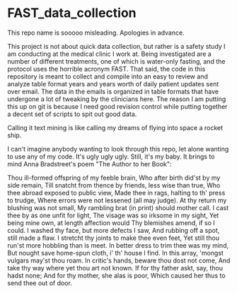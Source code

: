 FAST_data_collection
====================

This repo name is sooooo misleading. Apologies in advance.

This project is not about quick data collection, but rather is a safety study I am conducting at the medical clinic I work at. Being investigated are a number of different treatments, one of which is water-only fasting, and the protocol uses the horrible acronym FAST. That said, the code in this repository is meant to collect and compile into an easy to review and analyze table format years and years worth of daily patient updates sent over email. The data in the emails is organized in table formats that have undergone a lot of tweaking by the clinicians here. The reason I am putting this up on git is because I need good revision control while putting together a decent set of scripts to spit out good data.

Calling it text mining is like calling my dreams of flying into space a rocket ship.

I can't imagine anybody wanting to look through this repo, let alone wanting to use any of my code. It's ugly ugly ugly. Still, it's my baby. It brings to mind Anna Bradstreet's poem "The Author to her Book":

Thou ill-formed offspring of my feeble brain,
Who after birth did'st by my side remain,
Till snatcht from thence by friends, less wise than true,
Who thee abroad exposed to public view,
Made thee in rags, halting to th' press to trudge,
Where errors were not lessened (all may judge).
At thy return my blushing was not small,
My rambling brat (in print) should mother call.
I cast thee by as one unfit for light,
The visage was so irksome in my sight,
Yet being mine own, at length affection would
Thy blemishes amend, if so I could.
I washed thy face, but more defects I saw,
And rubbing off a spot, still made a flaw.
I stretcht thy joints to make thee even feet,
Yet still thou run'st more hobbling than is meet.
In better dress to trim thee was my mind,
But nought save home-spun cloth, i' th' house I find.
In this array, 'mongst vulgars may'st thou roam.
In critic's hands, beware thou dost not come,
And take thy way where yet thou art not known.
If for thy father askt, say, thou hadst none;
And for thy mother, she alas is poor,
Which caused her thus to send thee out of door.